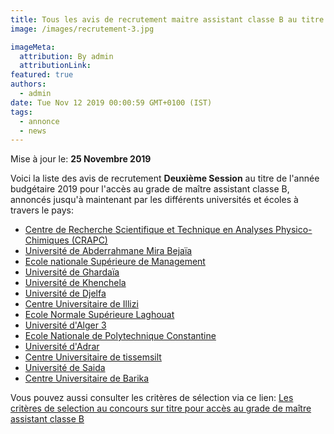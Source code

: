 ```yaml
---
title: Tous les avis de recrutement maitre assistant classe B au titre de l'année budgétaire 2019 -Deuxième session-
image: /images/recrutement-3.jpg

imageMeta:
  attribution: By admin
  attributionLink:
featured: true
authors:
  - admin
date: Tue Nov 12 2019 00:00:59 GMT+0100 (IST)
tags:
  - annonce
  - news
---
```

Mise à jour le: **25 Novembre 2019**

Voici la liste des avis de recrutement **Deuxième Session** au titre de l'année budgétaire 2019 pour l'accès au grade de maître assistant classe B, annoncés jusqu'à maintenant par les différents universités et écoles à travers le pays:

+ [Centre de Recherche Scientifique et Technique en Analyses Physico-Chimiques (CRAPC)](/avis-de-recrutement-centre-de-recherche-scientifique-et-technique-en-analyses-physico-chimiques-crapc/)
+ [Université de Abderrahmane Mira Bejaïa](/avis-de-recrutement-universite-Abderrahmane-mira-bejaia-deuxieme-session/)
+ [Ecole nationale Supérieure de Management](/avis-de-recrutement-ecole-nationale-demanagement-kolea-deuxieme-session/)
+ [Université de Ghardaïa](/avis-de-recrutement-universite-de-ghardaia-annee-2019-deuxieme-session/)
+ [Université de Khenchela](/avis-de-recrutement-universite-khenchela-deuxieme-session/)
+ [Université de Djelfa](/avis-de-recrutement-universite-djelfa-deuxieme-session/)
+ [Centre Universitaire de Illizi](/avis-de-recrutement-centre-universitaire-illizi/)
+ [Ecole Normale Supérieure Laghouat](/avis-de-recrutement-ecole-normale-superieure-laghouat-deuxieme-session/)
+ [Université d'Alger 3](/avis-de-recrutement-universite-alger-3-deuxieme-session/)
+ [Ecole Nationale de Polytechnique Constantine](/avis-de-recrutement-ecole-nationale-polytechnique-constantine-deuxieme-session/)
+ [Université d'Adrar](/avis-de-recrutement-universite-d-adrar-deuxieme-session/)
+ [Centre Universitaire de tissemsilt](/avis-de-recrutement-centre-universitaire-tissemsilte-deuxieme-session/)
+ [Université de Saida](/avis-de-recrutement-universite-moulay-tahar-de-saida-deuxieme-session/)
+ [Centre Universitaire de Barika](/avis-de-recrutement-centre-universitaire-barika-deuxieme-session/)

Vous pouvez aussi consulter les critères de sélection via ce lien: [Les critères de selection au concours sur titre pour accès au grade de maître assistant classe B](/Les_criteres_de_selection_au_concours_sur_titre_pour_acces_au_grade_de_maître_assistant_classe_B/)
